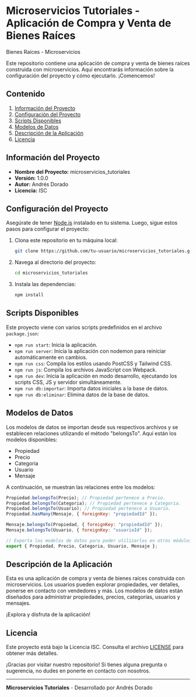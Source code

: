 # Microservicios Tutoriales - Aplicación de Compra y Venta de Bienes Raíces

Bienes Raíces - Microservicios 

Este repositorio contiene una aplicación de compra y venta de bienes raíces construida con microservicios. Aquí encontrarás información sobre la configuración del proyecto y cómo ejecutarlo. ¡Comencemos!

## Contenido

1. [Información del Proyecto](#información-del-proyecto)
2. [Configuración del Proyecto](#configuración-del-proyecto)
3. [Scripts Disponibles](#scripts-disponibles)
4. [Modelos de Datos](#modelos-de-datos)
5. [Descripción de la Aplicación](#descripción-de-la-aplicación)
6. [Licencia](#licencia)

## Información del Proyecto

- **Nombre del Proyecto:** microservicios_tutoriales
- **Versión:** 1.0.0
- **Autor:** Andrés Dorado
- **Licencia:** ISC

## Configuración del Proyecto

Asegúrate de tener [Node.js](https://nodejs.org/) instalado en tu sistema. Luego, sigue estos pasos para configurar el proyecto:

1. Clona este repositorio en tu máquina local:

   ```bash
   git clone https://github.com/tu-usuario/microservicios_tutoriales.git
   ```

2. Navega al directorio del proyecto:

   ```bash
   cd microservicios_tutoriales
   ```

3. Instala las dependencias:

   ```bash
   npm install
   ```

## Scripts Disponibles

Este proyecto viene con varios scripts predefinidos en el archivo `package.json`:

- `npm run start`: Inicia la aplicación.
- `npm run server`: Inicia la aplicación con nodemon para reiniciar automáticamente en cambios.
- `npm run css`: Compila los estilos usando PostCSS y Tailwind CSS.
- `npm run js`: Compila los archivos JavaScript con Webpack.
- `npm run dev`: Inicia la aplicación en modo desarrollo, ejecutando los scripts CSS, JS y servidor simultáneamente.
- `npm run db:importar`: Importa datos iniciales a la base de datos.
- `npm run db:eliminar`: Elimina datos de la base de datos.

## Modelos de Datos

Los modelos de datos se importan desde sus respectivos archivos y se establecen relaciones utilizando el método "belongsTo". Aquí están los modelos disponibles:

- Propiedad
- Precio
- Categoria
- Usuario
- Mensaje

A continuación, se muestran las relaciones entre los modelos:

```javascript
Propiedad.belongsTo(Precio); // Propiedad pertenece a Precio.
Propiedad.belongsTo(Categoria); // Propiedad pertenece a Categoria.
Propiedad.belongsTo(Usuario); // Propiedad pertenece a Usuario.
Propiedad.hasMany(Mensaje, { foreignKey: "propiedadId" });

Mensaje.belongsTo(Propiedad, { foreignKey: "propiedadId" });
Mensaje.belongsTo(Usuario, { foreignKey: "usuarioId" });

// Exporta los modelos de datos para poder utilizarlos en otros módulos.
export { Propiedad, Precio, Categoria, Usuario, Mensaje };
```

## Descripción de la Aplicación

Esta es una aplicación de compra y venta de bienes raíces construida con microservicios. Los usuarios pueden explorar propiedades, ver detalles, ponerse en contacto con vendedores y más. Los modelos de datos están diseñados para administrar propiedades, precios, categorías, usuarios y mensajes.

¡Explora y disfruta de la aplicación!

## Licencia

Este proyecto está bajo la Licencia ISC. Consulta el archivo [LICENSE](LICENSE) para obtener más detalles.

¡Gracias por visitar nuestro repositorio! Si tienes alguna pregunta o sugerencia, no dudes en ponerte en contacto con nosotros.

---

**Microservicios Tutoriales** - Desarrollado por Andrés Dorado
